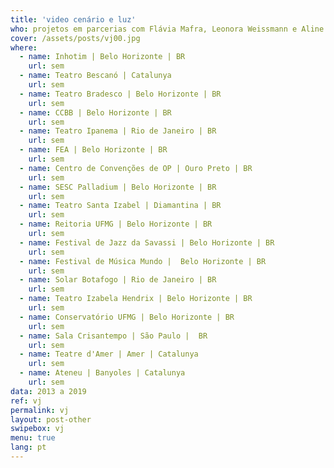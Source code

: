 ```yaml
---
title: 'video cenário e luz'
who: projetos em parcerias com Flávia Mafra, Leonora Weissmann e Aline Xavier
cover: /assets/posts/vj00.jpg
where:  
  - name: Inhotim | Belo Horizonte | BR
    url: sem
  - name: Teatro Bescanó | Catalunya 
    url: sem
  - name: Teatro Bradesco | Belo Horizonte | BR 
    url: sem
  - name: CCBB | Belo Horizonte | BR 
    url: sem
  - name: Teatro Ipanema | Rio de Janeiro | BR 
    url: sem
  - name: FEA | Belo Horizonte | BR  
    url: sem
  - name: Centro de Convenções de OP | Ouro Preto | BR  
    url: sem
  - name: SESC Palladium | Belo Horizonte | BR 
    url: sem
  - name: Teatro Santa Izabel | Diamantina | BR  
    url: sem
  - name: Reitoria UFMG | Belo Horizonte | BR  
    url: sem
  - name: Festival de Jazz da Savassi | Belo Horizonte | BR 
    url: sem
  - name: Festival de Música Mundo |  Belo Horizonte | BR 
    url: sem
  - name: Solar Botafogo | Rio de Janeiro | BR 
    url: sem
  - name: Teatro Izabela Hendrix | Belo Horizonte | BR 
    url: sem
  - name: Conservatório UFMG | Belo Horizonte | BR 
    url: sem
  - name: Sala Crisantempo | São Paulo |  BR  
    url: sem
  - name: Teatre d'Amer | Amer | Catalunya 
    url: sem
  - name: Ateneu | Banyoles | Catalunya 
    url: sem
data: 2013 a 2019
ref: vj
permalink: vj
layout: post-other
swipebox: vj
menu: true
lang: pt
---
```




